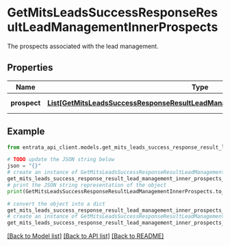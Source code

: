 # GetMitsLeadsSuccessResponseResultLeadManagementInnerProspects

The prospects associated with the lead management.

## Properties

Name | Type | Description | Notes
------------ | ------------- | ------------- | -------------
**prospect** | [**List[GetMitsLeadsSuccessResponseResultLeadManagementInnerProspectsProspectInner]**](GetMitsLeadsSuccessResponseResultLeadManagementInnerProspectsProspectInner.md) | A list of prospects. | [optional] 

## Example

```python
from entrata_api_client.models.get_mits_leads_success_response_result_lead_management_inner_prospects import GetMitsLeadsSuccessResponseResultLeadManagementInnerProspects

# TODO update the JSON string below
json = "{}"
# create an instance of GetMitsLeadsSuccessResponseResultLeadManagementInnerProspects from a JSON string
get_mits_leads_success_response_result_lead_management_inner_prospects_instance = GetMitsLeadsSuccessResponseResultLeadManagementInnerProspects.from_json(json)
# print the JSON string representation of the object
print(GetMitsLeadsSuccessResponseResultLeadManagementInnerProspects.to_json())

# convert the object into a dict
get_mits_leads_success_response_result_lead_management_inner_prospects_dict = get_mits_leads_success_response_result_lead_management_inner_prospects_instance.to_dict()
# create an instance of GetMitsLeadsSuccessResponseResultLeadManagementInnerProspects from a dict
get_mits_leads_success_response_result_lead_management_inner_prospects_from_dict = GetMitsLeadsSuccessResponseResultLeadManagementInnerProspects.from_dict(get_mits_leads_success_response_result_lead_management_inner_prospects_dict)
```
[[Back to Model list]](../README.md#documentation-for-models) [[Back to API list]](../README.md#documentation-for-api-endpoints) [[Back to README]](../README.md)


